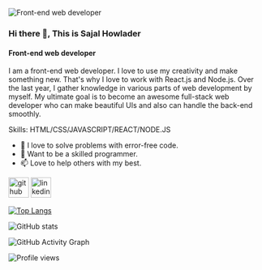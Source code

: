 ![ Front-end web developer](https://i.ibb.co/dgdzXRP/Beige-Minimalist-Profile-Linked-In-Banner.png)
### Hi there 👋, This is Sajal Howlader
####  Front-end web developer
I am a front-end web developer. I love to use my creativity and make something new. That's why I love to work with React.js and Node.js. Over the last year, I gather knowledge in various parts of web development by myself. My ultimate goal is to become an awesome full-stack web developer who can make beautiful UIs and also can handle the back-end smoothly.

Skills: HTML/CSS/JAVASCRIPT/REACT/NODE.JS

- 🔭 I love to solve problems with error-free code.
- 🌱 Want to be a skilled programmer.
- 📫 Love to help others with my best.

[<img src='https://cdn.jsdelivr.net/npm/simple-icons@3.0.1/icons/github.svg' alt='github' height='40'>](https://github.com/Sajalhowlader)  [<img src='https://cdn.jsdelivr.net/npm/simple-icons@3.0.1/icons/linkedin.svg' alt='linkedin' height='40'>](https://www.linkedin.com/in/https://www.linkedin.com/in/sajal-howlader/)  

[![Top Langs](https://github-readme-stats.vercel.app/api/top-langs/?username=Sajalhowlader)](https://github.com/anuraghazra/github-readme-stats)

![GitHub stats](https://github-readme-stats.vercel.app/api?username=Sajalhowlader&show_icons=true)  

![GitHub Activity Graph](https://activity-graph.herokuapp.com/graph?username=Sajalhowlader)  

![Profile views](https://gpvc.arturio.dev/Sajalhowlader)  
